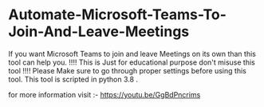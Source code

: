 # Automate-Microsoft-Teams-To-Join-And-Leave-Meetings
If you want Microsoft Teams to join and leave Meetings on its own than this tool can help you.
!!!! This is Just for educational purpose don't misuse this tool !!!!
Please Make sure to go through proper settings before using this tool.
This tool is scripted in python 3.8 .

for more information visit :- https://youtu.be/GgBdPncrims
